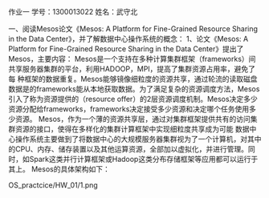 作业一
学号：1300013022 
姓名：武守北

一、阅读Mesos论文《Mesos: A Platform for Fine-Grained Resource Sharing in the Data Center》，并了解数据中心操作系统的概念：
1、论文《Mesos: A Platform for Fine-Grained Resource Sharing in the Data Center》提出了Mesos，主要内容： Mesos是一个支持在多种计算集群框架（frameworks）间共享服务器集群的平台，利用HADOOP，MPI，提高了集群资源占用率，避免了每 种框架的数据重复。Mesos能够镜像细粒度的资源共享，通过轮流的读取磁盘数据是的frameworks能从本地获取数据。为了满足复杂的资源调度方法，Mesos引入了称为资源提供的（resource offer）的2层资源调度机制。Mesos决定多少资源分配给frameworks，frameworks决定接受多少资源和决定哪个任务使用多少资源。 Mesos，作为一个薄的资源共享层，通过对集群框架提供共有的访问集群资源的接口，使得在多样化的集群计算框架中实现细粒度共享成为可能 数据中心操作系统主要做到了将数据中心的大规模服务器集群视为了一个计算机，对其中的CPU、内存、储存装置以及其他运算资源，全部加以虚拟化，并进行管理。同时，如Spark这类并行计算框架或Hadoop这类分布存储框架等应用都可以运行于其上。 Mesos的具体架构如下：

OS_practcice/HW_01/1.png
